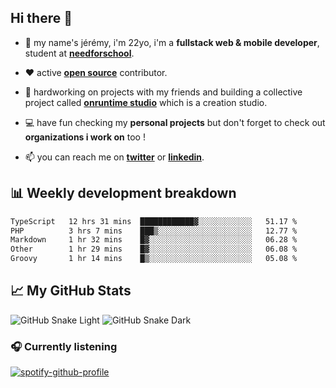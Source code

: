 ## Hi there 👋

- 👦 my name's jérémy, i'm 22yo, i'm a **fullstack web & mobile developer**, student at **[needforschool](https://www.needfor-school.com/)**.

- ❤️ active **[open source](https://github.com/jerembdn)** contributor.

- 🧠 hardworking on projects with my friends and building a collective project called **[onruntime studio](https://github.com/onruntime)** which is a creation studio.

- 💻 have fun checking my **personal projects** but don't forget to check out **organizations i work on** too !

- 📫 you can reach me on **[twitter](https://twitter.com/jerembdn)** or **[linkedin](https://www.linkedin.com/in/jeremybdn/)**.

## 📊 Weekly development breakdown

<!--START_SECTION:waka-->

```txt
TypeScript   12 hrs 31 mins  ████████████▓░░░░░░░░░░░░   51.17 %
PHP          3 hrs 7 mins    ███▒░░░░░░░░░░░░░░░░░░░░░   12.77 %
Markdown     1 hr 32 mins    █▓░░░░░░░░░░░░░░░░░░░░░░░   06.28 %
Other        1 hr 29 mins    █▓░░░░░░░░░░░░░░░░░░░░░░░   06.08 %
Groovy       1 hr 14 mins    █▒░░░░░░░░░░░░░░░░░░░░░░░   05.08 %
```

<!--END_SECTION:waka-->

## 📈 My GitHub Stats

![GitHub Snake Light](https://raw.githubusercontent.com/jerembdn/jerembdn/output/github-contribution-grid-snake.svg#gh-light-mode-only)
![GitHub Snake Dark](https://raw.githubusercontent.com/jerembdn/jerembdn/output/github-contribution-grid-snake-dark.svg#gh-dark-mode-only)

### 🎧 Currently listening

[![spotify-github-profile](https://spotify-github-profile.vercel.app/api/view?uid=31ugdvkonmhxzbnkai2r7ue2empe&cover_image=true&theme=natemoo-re&show_offline=false&background_color=121212&bar_color=3356d7&bar_color_cover=false)](https://open.spotify.com/user/31225jnpumbhbpldcz2wjg24aymi)
